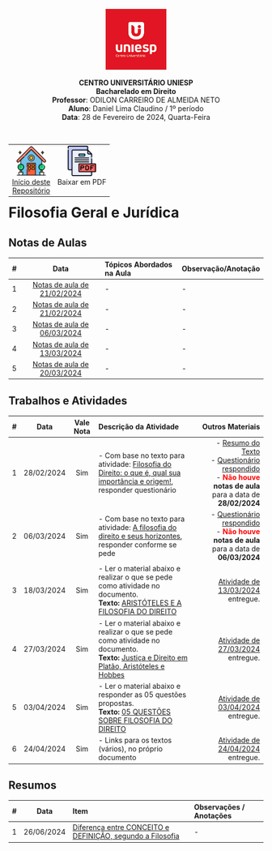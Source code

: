 <div align="center">

<p align="center"><img height="120" src="../../figuras/LOGO_UNIESP.png"> </p>

<p align="center"><b>CENTRO UNIVERSITÁRIO UNIESP</b><br>
<b>Bacharelado em Direito</b><br>
<b>Professor</b>: ODILON CARREIRO DE ALMEIDA NETO<br>
<b>Aluno</b>: Daniel Lima Claudino / 1º período<br>
<b>Data</b>: 28 de Fevereiro de 2024, Quarta-Feira<br><br>
 </p>
</div>

<table align="right" border="0">
  <tr>
    <td align="center" valign="top">
      <a href="../../README.md">
        <img src="https://github.com/dnlclaudino/imagens/blob/master/icones/icone-casa2.png?raw=true" heigh="60" width="60"><br>Início deste <br>Repositório
      </a>
    </td>
    <td align="center" valign="top">
        <img src="https://github.com/dnlclaudino/imagens/blob/master/icones-aplicativos/pdf/pdf.png?raw=true" heigh="60" width="60"><br>Baixar em PDF
    </td>
  </tr>
</table><br><br><br><br><br>

# Filosofia Geral e Jurídica

## Notas de Aulas

|#|Data|Tópicos Abordados na Aula|Observação/Anotação|
|:---:|:---:|:---|:---|
|1|[Notas de aula de 21/02/2024](./notas-de-aulas/notas-de-aula-2024-02-21.md)|-|-|
|2|[Notas de aula de 21/02/2024](./notas-de-aulas/notas-de-aula-2024-02-28.md)|-|-|
|3|[Notas de aula de 06/03/2024](./notas-de-aulas/notas-de-aula-2024-03-06.md)|-|-|
|4|[Notas de aula de 13/03/2024](./notas-de-aulas/notas-de-aula-2024-03-13.md)|-|-|
|5|[Notas de aula de 20/03/2024](./notas-de-aulas/notas-de-aula-2024-03-20.md)|-|-|

## Trabalhos e Atividades

|#|Data|Vale Nota|Descrição da Atividade|Outros Materiais|
|:---:|:---:|:---:|:-------------|--------------:|
|1|28/02/2024|Sim|- Com base no texto para atividade: [Filosofia do Direito: o que é, qual sua importância e origem!](../resumos/resumo-texto-filosofia-do-direito-OQUEE-IMPORTANCIA-ORIGEM.md), responder questionário|- [Resumo do Texto](../resumos/resumo-texto-filosofia-do-direito-OQUEE-IMPORTANCIA-ORIGEM.md)<br>- [Questionário respondido](./atividade-2024-02-28.md)<br>- <span style="color:red;font-weight:bold">**Não houve**</span> **notas de aula** para a data de **28/02/2024**|
|2|06/03/2024|Sim|- Com base no texto para atividade: [A filosofia do direito e seus horizontes](https://1drv.ms/w/s!Au-CrfNP6c0bhs1hE_xMbMyX1i_XAg?e=ZPYgAR), responder conforme se pede|- [Questionário respondido](./atividade-2024-03-06.md)<br>- <span style="color:red;font-weight:bold">**Não houve**</span> **notas de aula** para a data de **06/03/2024**|
|3|18/03/2024|Sim|- Ler o material abaixo e realizar o que se pede como atividade no documento.<br><b>Texto:</b> [ARISTÓTELES E A FILOSOFIA DO DIREITO](https://docs.google.com/document/d/1Z9OITUy9FS-XXgC-aXVYxg7KZR8gAtkI)|[Atividade de 13/03/2024](./trabalhos-e-atividades/atividade-2024-03-13.md) entregue.|
|4|27/03/2024|Sim|- Ler o material abaixo e realizar o que se pede como atividade no documento.<br><b>Texto:</b> [Justiça e Direito em Platão, Aristóteles e Hobbes](https://docs.google.com/document/d/1-Yqa_hCfyl8zdDyESgD2qGHd31t-SMgT)|[Atividade de 27/03/2024](./trabalhos-e-atividades/atividade-2024-03-27.md) entregue.|
|5|03/04/2024|Sim|- Ler o material abaixo e responder as 05 questões propostas.<br><b>Texto:</b> [05 QUESTÕES SOBRE FILOSOFIA DO DIREITO](https://docs.google.com/document/d/1wQXSJlwG77scgH31YNcn_GsWPBvm5U-O/edit?usp=drive_link&ouid=111932077361451535905&rtpof=true&sd=true)|[Atividade de 03/04/2024](./trabalhos-e-atividades/atividade-2024-04-03.md) entregue.|
|6|24/04/2024|Sim|- Links para os textos (vários), no próprio documento<br>|[Atividade de 24/04/2024](./trabalhos-e-atividades/atividade-2024-04-17.md) entregue.|

## Resumos

|#|Data|Item|Observações / Anotações|
|:---:|:---:|:---|:---|
|1|26/06/2024|[Diferença entre CONCEITO e DEFINIÇÃO, segundo a Filosofia](./resumos/resumo-diferenca-conceito-definicao.md)|-|

